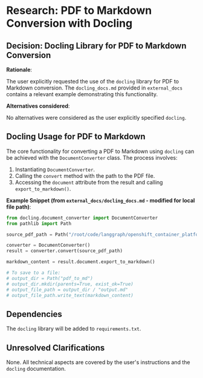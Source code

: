# Research: PDF to Markdown Conversion with Docling

## Decision: Docling Library for PDF to Markdown Conversion

**Rationale**:

The user explicitly requested the use of the `docling` library for PDF to Markdown conversion. The `docling_docs.md` provided in `external_docs` contains a relevant example demonstrating this functionality.

**Alternatives considered**:

No alternatives were considered as the user explicitly specified `docling`.

## Docling Usage for PDF to Markdown

The core functionality for converting a PDF to Markdown using `docling` can be achieved with the `DocumentConverter` class. The process involves:

1.  Instantiating `DocumentConverter`.
2.  Calling the `convert` method with the path to the PDF file.
3.  Accessing the `document` attribute from the result and calling `export_to_markdown()`.

**Example Snippet (from `external_docs/docling_docs.md` - modified for local file path)**:

```python
from docling.document_converter import DocumentConverter
from pathlib import Path

source_pdf_path = Path("/root/code/langgraph/openshift_container_platform-4.9-distributed_tracing-en-us.pdf")

converter = DocumentConverter()
result = converter.convert(source_pdf_path)

markdown_content = result.document.export_to_markdown()

# To save to a file:
# output_dir = Path("pdf_to_md")
# output_dir.mkdir(parents=True, exist_ok=True)
# output_file_path = output_dir / "output.md"
# output_file_path.write_text(markdown_content)
```

## Dependencies

The `docling` library will be added to `requirements.txt`.

## Unresolved Clarifications

None. All technical aspects are covered by the user's instructions and the `docling` documentation.